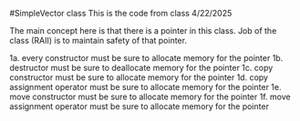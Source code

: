 #SimpleVector class
This is the code from class 4/22/2025

The main concept here is that there is a pointer in this class. Job of the class (RAII) is to maintain safety of that pointer.

1a. every constructor must be sure to allocate memory for the pointer
1b. destructor must be sure to deallocate memory for the pointer
1c. copy constructor must be sure to allocate memory for the pointer
1d. copy assignment operator must be sure to allocate memory for the pointer
1e. move constructor must be sure to allocate memory for the pointer
1f. move assignment operator must be sure to allocate memory for the pointer